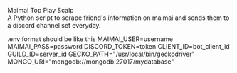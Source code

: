 Maimai Top Play Scalp <br>
A Python script to scrape friend's information on maimai and sends them to a discord channel set everyday.

.env format should be like this
MAIMAI_USER=username
MAIMAI_PASS=password
DISCORD_TOKEN=token
CLIENT_ID=bot_client_id
GUILD_ID=server_id
GECKO_PATH="/usr/local/bin/geckodriver"
MONGO_URI="mongodb://mongodb:27017/mydatabase"